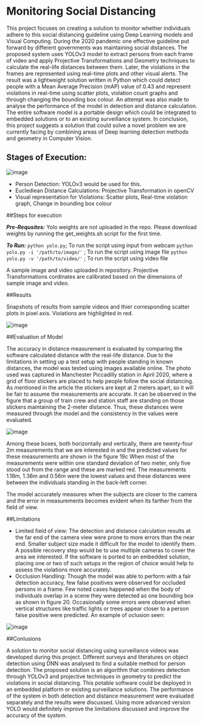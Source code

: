# Monitoring Social Distancing

This project focuses on creating a solution to monitor whether individuals adhere to this social distancing
guideline using Deep Learning models and Visual Computing. During the 2020 pandemic one effective guideline put forward by
different governments was maintaining social distances. The proposed system uses YOLOv3
model to extract persons from each frame of video and apply Projective Transformations and
Geometry techniques to calculate the real-life distances between them. Later, the violations in the
frames are represented using real-time plots and other visual alerts. The result was a lightweight
solution written in Python which could detect people with a Mean Average Precision (mAP) value
of 0.43 and represent violations in real-time using scatter plots, violation count graphs and through
changing the bounding box colour. An attempt was also made to analyse the performance of the
model in detection and distance calculation. The entire software model is a portable design which
could be integrated to embedded solutions or to an existing surveillance system. In conclusion, this
project suggests a solution that could solve a novel problem we are currently facing by combining
areas of Deep learning detection methods and geometry in Computer Vision. 

## Stages of Execution:
![image](https://github.com/user-attachments/assets/22883233-d3f2-48f9-b388-fc0b648ab5a4)

* Person Detection: YOLOv3 would be used for this.
* Euclediean Distance Calculations: Projective Transformation in openCV
* Visual representation for Violations: Scatter plots, Real-time violation graph, Change in  bounding box colour

##Steps for execution

***Pre-Requsites:***
  Yolo weights are not uploaded in the repo. Please download weights by running the get_weights.sh script for the first time.

  ***To Run:***
  `python yolo.py`; To run the script using input from webcam
  `python yolo.py -i '/path/to/image/'` ; To run the script using image file
  `python yolo.py -v '/path/to/video/'` ; To run the script using video file

  A sample image and video uploaded in repository. Projective Transformations cordinates are calibrated based on the dimensions of sample image and video.

##Results

Snapshots of results from sample videos and thier corresponding scatter plots in pixel axis. Violations are highlighted in red.

![image](https://github.com/user-attachments/assets/bcc41287-5fa1-4819-b027-7e6d2e1272c4)

##Evaluation of Model

The accuracy in distance measurement is evaluated by comparing the software calculated distance with the real-life distance. Due to the limitations in setting up a test setup with people standing in known distances, the model was tested using images available online. The photo used was captured in Manchester Piccadilly station in April 2020, where a grid of floor stickers are placed to help people follow the social distancing. As mentioned in the article the stickers are kept at 2 meters apart, so it will be fair to assume the measurements are accurate. It can be observed in the figure that a group of train crew and station staff are standing on those stickers maintaining the 2-meter distance. Thus, these distances were measured through the model and the consistency in the values were evaluated.

![image](https://github.com/user-attachments/assets/e67283da-fdb2-4ebc-a4db-b9865c2791b3)

Among these boxes, both horizontally and vertically, there are twenty-four 2m measurements that we are interested in and the predicted values for these measurements are shown in the figure 19c When most of the measurements were within one standard deviation of two meter, only five stood out from the range and these are marked red. The measurements 1.18m, 1.36m and 0.56m were the lowest values and these distances were between the individuals standing in the back-left corner.

The model accurately measures when the subjects are closer to the camera and the error in measurements becomes evident when its farther from the field of view.


##Limitations

* Limited field of view: The detection and distance calculation results at the far end of the camera view were prone to more errors than the near end. Smaller subject size made it difficult for the model to identify them. A possible recovery step would be to use multiple cameras to cover the area we interested. If the software is ported to an embedded solution, placing one or two of such setups in the region of choice would help to assess the violations more accurately.
* Occlusion Handling: Though the model was able to perform with a fair detection accuracy, few false positives were observed for occluded persons in a frame. Few noted cases happened when the body of individuals overlap in a scene they were detected as one bounding box as shown in figure 20. Occasionally some errors were observed when vertical structures like traffic lights or trees appear closer to a person false positive were predicted. An example of oclusion seen:

![image](https://github.com/user-attachments/assets/93ae1f12-acbb-43a9-8454-d1292b2c6b87)


##Conlusions

A solution to monitor social distancing using surveillance videos was developed during this project. Different surveys and literatures on object detection using DNN was analysed to find a suitable method for person detection. The proposed solution is an algorithm that combines detection through YOLOv3 and projective techniques in geometry to predict the violations in social distancing. This potable software could be deployed in an embedded platform or existing surveillance solutions. The performance of the system in both detection and distance measurement were evaluated separately and the results were discussed. Using more advanced version YOLO would definitely improve the limitations discussed and improve the accuracy of the system. 
